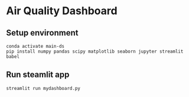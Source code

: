 # Air Quality Dashboard
## Setup environment
```
conda activate main-ds
pip install numpy pandas scipy matplotlib seaborn jupyter streamlit babel
```

## Run steamlit app
```
streamlit run mydashboard.py
```

